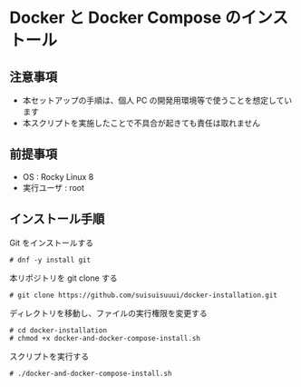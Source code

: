 # Docker と Docker Compose のインストール

## 注意事項

- 本セットアップの手順は、個人 PC の開発用環境等で使うことを想定しています
- 本スクリプトを実施したことで不具合が起きても責任は取れません

## 前提事項

- OS : Rocky Linux 8
- 実行ユーザ : root

## インストール手順

Git をインストールする

```
# dnf -y install git
```

本リポジトリを git clone する

```
# git clone https://github.com/suisuisuuui/docker-installation.git
```

ディレクトリを移動し、ファイルの実行権限を変更する

```
# cd docker-installation
# chmod +x docker-and-docker-compose-install.sh
```

スクリプトを実行する

```
# ./docker-and-docker-compose-install.sh
```

